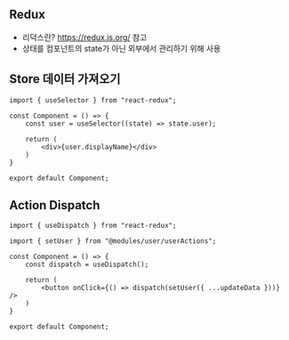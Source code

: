 ## Redux

- 리덕스란? https://redux.js.org/ 참고
- 상태를 컴포넌트의 state가 아닌 외부에서 관리하기 위해 사용



## Store 데이터 가져오기

```
import { useSelector } from "react-redux";

const Component = () => {
	const user = useSelector((state) => state.user);
	
	return (
		<div>{user.displayName}</div>
	)
}

export default Component;
```



## Action Dispatch

```
import { useDispatch } from "react-redux";

import { setUser } from "@modules/user/userActions";

const Component = () => {
	const dispatch = useDispatch();
	
	return (
		<button onClick={() => dispatch(setUser({ ...updateData }))} />
	)
}

export default Component;
```

